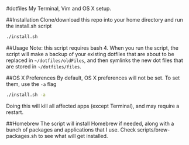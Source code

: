 #dotfiles
My Terminal, Vim and OS X setup.

##Installation
Clone/download this repo into your home directory and run the install.sh script

```bash
./install.sh
```

##Usage
Note: this script requires bash 4. When you run the script, the script will make a backup of your existing dotfiles that are about to be replaced in ```~/dotfiles/oldFiles```, and then symlinks the new dot files that are stored in ``` ~/dotfiles/files ```.

##OS X Preferences
By default, OS X preferences will not be set. To set them, use the ```-a``` flag

```bash
./install.sh -a
```

Doing this will kill all affected apps (except Terminal), and may require a restart.

##Homebrew
The script will install Homebrew if needed, along with a bunch of packages and applications that I use. Check scripts/brew-packages.sh to see what will get installed.
